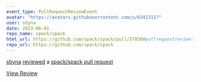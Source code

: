 ```yaml
---
event_type: PullRequestReviewEvent
avatar: "https://avatars.githubusercontent.com/u/6341311?"
user: sbyna
date: 2023-06-01
repo_name: spack/spack
html_url: https://github.com/spack/spack/pull/37830#pullrequestreview-1456446201
repo_url: https://github.com/spack/spack
---
```


<a href='https://github.com/sbyna' target='_blank'>sbyna</a> <a href='https://github.com/spack/spack/pull/37830#pullrequestreview-1456446201' target='_blank'>reviewed</a> a <a href='https://github.com/spack/spack/pull/37830' target='_blank'>spack/spack pull request</a>

<small></small>

<a href='https://github.com/spack/spack/pull/37830#pullrequestreview-1456446201' target='_blank'>View Review</a>